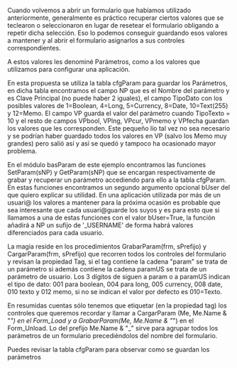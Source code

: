 Cuando volvemos a abrir un formulario que habíamos utilizado anteriormente, generalmente es práctico recuperar ciertos valores que se teclearon o seleccionaron en lugar de resetear el formulario obligando a repetir dicha selección. Eso lo podemos conseguir guardando esos valores a mantener y al abrir el formulario asignarlos a sus controles correspondientes.

A estos valores les denominé Parámetros, como a los valores que utilizamos para configurar una aplicación.

En esta propuesta se utiliza la tabla cfgParam para guardar los Parámetros, en dicha tabla encontramos el campo NP que es el Nombre del parámetro y es Clave Principal (no puede haber 2 iguales), el campo TipoDato  con los posibles valores de 1=Boolean, 4=Long, 5=Currency, 8=Date, 10=Text(255) y 12=Memo. El campo VP guarda el valor del parámetro cuando TipoTexto = 10 y el resto de campos VPbool, VPlng, VPcur, VPmemo y VPfecha guardan los valores que les corresponden. Este pequeño lío tal vez no sea necesario y se podrían haber guardado todos los valores en VP (salvo los Memo muy grandes) pero salió así y así se quedó y tampoco ha ocasionado mayor problema.

En el módulo basParam de este ejemplo encontramos las funciones SetParam(sNP) y GetParam(sNP) que se encargan respectivamente de grabar y recuperar un parámetro accediendo para ello a la tabla cfgParam. En estas funciones encontramos un segundo argumento opcional bUser del que quiero explicar su utilidad. En una aplicación utilizada por más de un usuari@ los valores a mantener para la próxima ocasión es probable que sea interesante que cada usuari@guarde los suyos y es para esto que si llamamos a una de estas funciones con el valor bUser=True, la función añadirá a NP un sufijo de '_USERNAME' de forma habrá valores diferenciados para cada usuario.

La magia reside en los procedimientos GrabarParam(frm, sPrefijo) y CargarParam(frm, sPrefijo) que recorren todos los controles del formulario y revisan la propiedad Tag, si el tag contiene la cadena "param" se trata de un parámetro si además contiene la cadena paramUS se trata de un parámetro de usuario. Los 3 dígitos de siguen a param o a paramUS indican el tipo de dato: 001 para boolean, 004 para long, 005 currency, 008 date, 010 texto y 012 memo, si no se indican el valor por defecto es 010=Texto.

En resumidas cuentas sólo tenemos que etiquetar (en la propiedad tag) los controles que queremos recordar y llamar a CargarParam (Me, Me.Name & "_") en el Form_Load y a GrabarParam(Me, Me.Name & "_") en el Form_Unload. Lo del prefijo Me.Name & "_" sirve para agrupar todos los parámetros de un formulario precediéndolos del nombre del formulario.

Puedes revisar la tabla cfgParam para observar como se guardan los parámetros
